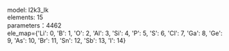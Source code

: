 model: l2k3_lk   
elements: 15   
parameters：4462   
ele_map={'Li': 0, 'B': 1, 'O': 2, 'Al': 3, 'Si': 4, 'P': 5, 'S': 6, 'Cl': 7, 'Ga': 8, 'Ge': 9, 'As': 10, 'Br': 11, 'Sn': 12, 'Sb': 13, 'I': 14}

